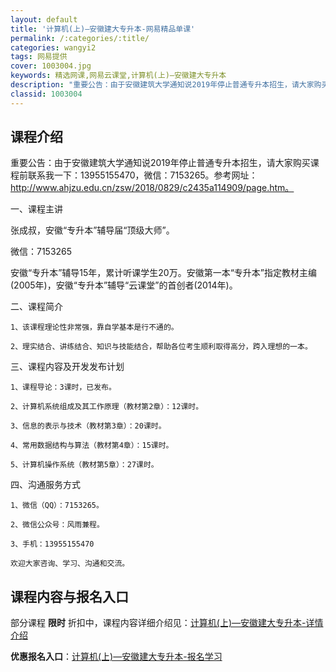 ```yaml
---
layout: default
title: '计算机(上)—安徽建大专升本-网易精品单课'
permalink: /:categories/:title/
categories: wangyi2
tags: 网易提供
cover: 1003004.jpg
keywords: 精选网课,网易云课堂,计算机(上)—安徽建大专升本
description: "重要公告：由于安徽建筑大学通知说2019年停止普通专升本招生，请大家购买课程前联系我一下：13955155470，微信：7153265。参考网址：http://www.ahjzu.edu.c"
classid: 1003004
---
```


## 课程介绍

重要公告：由于安徽建筑大学通知说2019年停止普通专升本招生，请大家购买课程前联系我一下：13955155470，微信：7153265。参考网址：http://www.ahjzu.edu.cn/zsw/2018/0829/c2435a114909/page.htm。

一、课程主讲

  张成叔，安徽“专升本”辅导届“顶级大师”。

  微信：7153265

  安徽“专升本”辅导15年，累计听课学生20万。安徽第一本“专升本”指定教材主编(2005年)，安徽“专升本”辅导“云课堂”的首创者(2014年)。

二、课程简介

    1、该课程理论性非常强，靠自学基本是行不通的。

    2、理实结合、讲练结合、知识与技能结合，帮助各位考生顺利取得高分，跨入理想的一本。

三、课程内容及开发发布计划

    1、课程导论：3课时，已发布。

    2、计算机系统组成及其工作原理（教材第2章）：12课时。

    3、信息的表示与技术（教材第3章）：20课时。

    4、常用数据结构与算法（教材第4章）：15课时。

    5、计算机操作系统（教材第5章）：27课时。

四、沟通服务方式

    1、微信（QQ）：7153265。

    2、微信公众号：风雨兼程。

    3、手机：13955155470

    欢迎大家咨询、学习、沟通和交流。

## 课程内容与报名入口

部分课程 **限时** 折扣中，课程内容详细介绍见：[计算机(上)—安徽建大专升本-详情介绍](https://study.163.com/course/introduction/1003004.htm?share=1&shareId=1025206652&utm_campaign=share&utm_medium=iphoneShare&utm_source=&utm_u=1025206652)

**优惠报名入口**：[计算机(上)—安徽建大专升本-报名学习](https://study.163.com/course/introduction/1003004.htm?share=1&shareId=1025206652&utm_campaign=share&utm_medium=iphoneShare&utm_source=&utm_u=1025206652)

